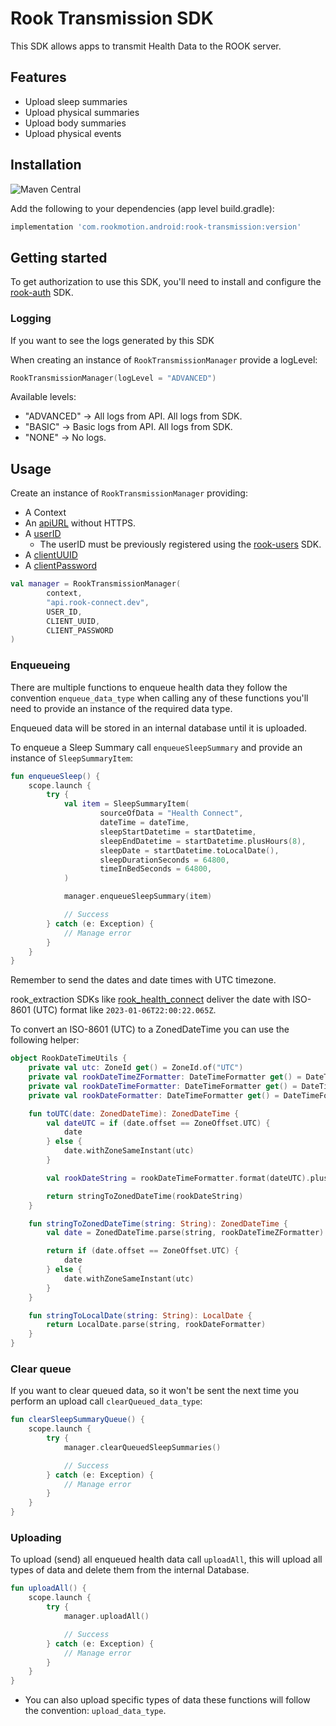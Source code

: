 # Rook Transmission SDK

This SDK allows apps to transmit Health Data to the ROOK server.

## Features

* Upload sleep summaries
* Upload physical summaries
* Upload body summaries
* Upload physical events

## Installation

![Maven Central](https://img.shields.io/maven-central/v/com.rookmotion.android/rook-transmission?color=%23F44336)

Add the following to your dependencies (app level build.gradle):

```groovy
implementation 'com.rookmotion.android:rook-transmission:version'
```

## Getting started

To get authorization to use this SDK, you'll need to install and configure
the [rook-auth](https://mvnrepository.com/artifact/com.rookmotion.android/rook-auth) SDK.

### Logging

If you want to see the logs generated by this SDK

When creating an instance of `RookTransmissionManager` provide a logLevel:

```kotlin
RookTransmissionManager(logLevel = "ADVANCED")
```

Available levels:

* "ADVANCED" -> All logs from API. All logs from SDK.
* "BASIC" -> Basic logs from API. All logs from SDK.
* "NONE" -> No logs.

## Usage

Create an instance of `RookTransmissionManager` providing:

* A Context
* An [apiURL](https://docs.tryrook.io/docs/Definitions#api_url) without HTTPS.
* A [userID](https://docs.tryrook.io/docs/Definitions#user_id)
    * The userID must be previously registered
      using the [rook-users](https://mvnrepository.com/artifact/com.rookmotion.android/rook-users) SDK.
* A [clientUUID](https://docs.tryrook.io/docs/Definitions#client_uuid)
* A [clientPassword](https://docsbeta.tryrook.io/docs/Definitions#client_password)

```kotlin
val manager = RookTransmissionManager(
        context,
        "api.rook-connect.dev",
        USER_ID,
        CLIENT_UUID,
        CLIENT_PASSWORD
)
```

### Enqueueing

There are multiple functions to enqueue health data they follow the convention `enqueue_data_type` when calling any of
these functions you'll need to provide an instance of the required data type.

Enqueued data will be stored in an internal database until it is uploaded.

To enqueue a Sleep Summary call `enqueueSleepSummary` and provide an instance of `SleepSummaryItem`:

```kotlin
fun enqueueSleep() {
    scope.launch {
        try {
            val item = SleepSummaryItem(
                    sourceOfData = "Health Connect",
                    dateTime = dateTime,
                    sleepStartDatetime = startDatetime,
                    sleepEndDatetime = startDatetime.plusHours(8),
                    sleepDate = startDatetime.toLocalDate(),
                    sleepDurationSeconds = 64800,
                    timeInBedSeconds = 64800,
            )

            manager.enqueueSleepSummary(item)

            // Success
        } catch (e: Exception) {
            // Manage error
        }
    }
}
```

Remember to send the dates and date times with UTC timezone.

rook_extraction SDKs
like [rook_health_connect](https://mvnrepository.com/artifact/com.rookmotion.android/rook-health-connect)
deliver the date with ISO-8601 (UTC) format like `2023-01-06T22:00:22.065Z`.

To convert an ISO-8601 (UTC) to a ZonedDateTime you can use the following helper:

```kotlin
object RookDateTimeUtils {
    private val utc: ZoneId get() = ZoneId.of("UTC")
    private val rookDateTimeZFormatter: DateTimeFormatter get() = DateTimeFormatter.ofPattern("yyyy-MM-dd'T'HH:mm:ss.SSSz")
    private val rookDateTimeFormatter: DateTimeFormatter get() = DateTimeFormatter.ofPattern("yyyy-MM-dd'T'HH:mm:ss.SSS")
    private val rookDateFormatter: DateTimeFormatter get() = DateTimeFormatter.ISO_LOCAL_DATE

    fun toUTC(date: ZonedDateTime): ZonedDateTime {
        val dateUTC = if (date.offset == ZoneOffset.UTC) {
            date
        } else {
            date.withZoneSameInstant(utc)
        }

        val rookDateString = rookDateTimeFormatter.format(dateUTC).plus("Z")

        return stringToZonedDateTime(rookDateString)
    }

    fun stringToZonedDateTime(string: String): ZonedDateTime {
        val date = ZonedDateTime.parse(string, rookDateTimeZFormatter)

        return if (date.offset == ZoneOffset.UTC) {
            date
        } else {
            date.withZoneSameInstant(utc)
        }
    }

    fun stringToLocalDate(string: String): LocalDate {
        return LocalDate.parse(string, rookDateFormatter)
    }
}
```

### Clear queue

If you want to clear queued data, so it won't be sent the next time you perform an upload call `clearQueued_data_type`:

```kotlin
fun clearSleepSummaryQueue() {
    scope.launch {
        try {
            manager.clearQueuedSleepSummaries()

            // Success
        } catch (e: Exception) {
            // Manage error
        }
    }
}
```

### Uploading

To upload (send) all enqueued health data call `uploadAll`, this will upload all types of data and
delete
them from the internal Database.

```kotlin
fun uploadAll() {
    scope.launch {
        try {
            manager.uploadAll()

            // Success
        } catch (e: Exception) {
            // Manage error
        }
    }
}
```

* You can also upload specific types of data these functions will follow the convention:
  `upload_data_type`.
